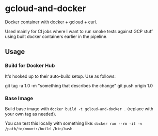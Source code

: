 # gcloud-and-docker

Docker container with docker + gcloud + curl.

Used mainly for CI jobs where I want to run smoke tests against GCP stuff using built docker containers earlier in the pipeline.

## Usage

### Build for Docker Hub

It's hooked up to their auto-build setup. Use as follows:

git tag -a 1.0 -m "something that describes the change"
git push origin 1.0

### Base Image

Build base image with `docker build -t gcloud-and-docker .` (replace with your own tag as needed).

You can test this locally with something like: `docker run --rm -it -v /path/to/mount:/build /bin/bash`.
